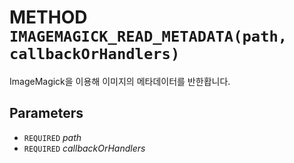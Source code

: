 # METHOD `IMAGEMAGICK_READ_METADATA(path, callbackOrHandlers)`
ImageMagick을 이용해 이미지의 메타데이터를 반한홥니다.

## Parameters
* `REQUIRED` *path*
* `REQUIRED` *callbackOrHandlers*
